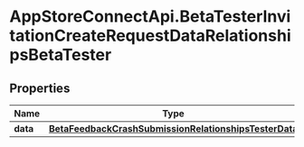 # AppStoreConnectApi.BetaTesterInvitationCreateRequestDataRelationshipsBetaTester

## Properties

Name | Type | Description | Notes
------------ | ------------- | ------------- | -------------
**data** | [**BetaFeedbackCrashSubmissionRelationshipsTesterData**](BetaFeedbackCrashSubmissionRelationshipsTesterData.md) |  | [optional] 


